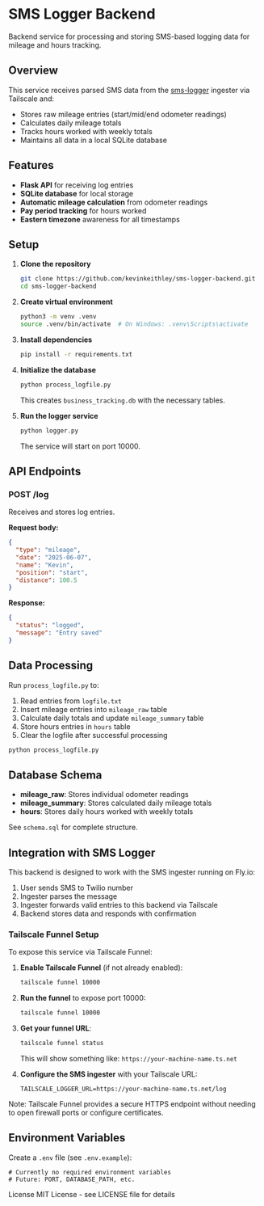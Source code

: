 # SMS Logger Backend

Backend service for processing and storing SMS-based logging data for mileage and hours tracking.

## Overview

This service receives parsed SMS data from the [sms-logger](https://github.com/kevinkeithley/sms-logger) ingester via Tailscale and:
- Stores raw mileage entries (start/mid/end odometer readings)
- Calculates daily mileage totals
- Tracks hours worked with weekly totals
- Maintains all data in a local SQLite database

## Features

- **Flask API** for receiving log entries
- **SQLite database** for local storage
- **Automatic mileage calculation** from odometer readings
- **Pay period tracking** for hours worked
- **Eastern timezone** awareness for all timestamps

## Setup

1. **Clone the repository**
   ```bash
   git clone https://github.com/kevinkeithley/sms-logger-backend.git
   cd sms-logger-backend
   ```

2. **Create virtual environment**
   ```bash
   python3 -m venv .venv
   source .venv/bin/activate  # On Windows: .venv\Scripts\activate
   ```

3. **Install dependencies**
   ```bash
   pip install -r requirements.txt
   ```

4. **Initialize the database**
   ```bash
   python process_logfile.py
   ```
   This creates `business_tracking.db` with the necessary tables.

5. **Run the logger service**
   ```bash
   python logger.py
   ```
   The service will start on port 10000.

## API Endpoints

### POST /log
Receives and stores log entries.

**Request body:**
```json
{
  "type": "mileage",
  "date": "2025-06-07",
  "name": "Kevin",
  "position": "start",
  "distance": 100.5
}
```

**Response:**
```json
{
  "status": "logged",
  "message": "Entry saved"
}
```

## Data Processing

Run `process_logfile.py` to:
1. Read entries from `logfile.txt`
2. Insert mileage entries into `mileage_raw` table
3. Calculate daily totals and update `mileage_summary` table
4. Store hours entries in `hours` table
5. Clear the logfile after successful processing

```bash
python process_logfile.py
```

## Database Schema

- **mileage_raw**: Stores individual odometer readings
- **mileage_summary**: Stores calculated daily mileage totals
- **hours**: Stores daily hours worked with weekly totals

See `schema.sql` for complete structure.

## Integration with SMS Logger

This backend is designed to work with the SMS ingester running on Fly.io:
1. User sends SMS to Twilio number
2. Ingester parses the message
3. Ingester forwards valid entries to this backend via Tailscale
4. Backend stores data and responds with confirmation

### Tailscale Funnel Setup

To expose this service via Tailscale Funnel:

1. **Enable Tailscale Funnel** (if not already enabled):
   ```bash
   tailscale funnel 10000
   ```

2. **Run the funnel** to expose port 10000:
   ```bash
   tailscale funnel 10000
   ```

3. **Get your funnel URL**:
   ```bash
   tailscale funnel status
   ```
   This will show something like: `https://your-machine-name.ts.net`

4. **Configure the SMS ingester** with your Tailscale URL:
   ```
   TAILSCALE_LOGGER_URL=https://your-machine-name.ts.net/log
   ```

Note: Tailscale Funnel provides a secure HTTPS endpoint without needing to open firewall ports or configure certificates.

## Environment Variables

Create a `.env` file (see `.env.example`):
```
# Currently no required environment variables
# Future: PORT, DATABASE_PATH, etc.
```

License
MIT License - see LICENSE file for details
